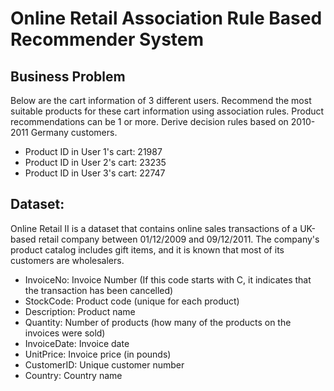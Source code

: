 # Online Retail Association Rule Based Recommender System

## Business Problem
Below are the cart information of 3 different users. Recommend the most suitable products for these cart information using association rules. Product recommendations can be 1 or more. Derive decision rules based on 2010-2011 Germany customers.

- Product ID in User 1's cart: 21987
- Product ID in User 2's cart: 23235
- Product ID in User 3's cart: 22747

## Dataset:
Online Retail II is a dataset that contains online sales transactions of a UK-based retail company between 01/12/2009 and 09/12/2011. The company's product catalog includes gift items, and it is known that most of its customers are wholesalers.

- InvoiceNo: Invoice Number (If this code starts with C, it indicates that the transaction has been cancelled)
- StockCode: Product code (unique for each product)
- Description: Product name
- Quantity: Number of products (how many of the products on the invoices were sold)
- InvoiceDate: Invoice date
- UnitPrice: Invoice price (in pounds)
- CustomerID: Unique customer number
- Country: Country name
